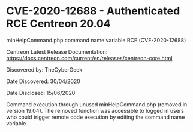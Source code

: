 # CVE-2020-12688 - Authenticated RCE Centreon 20.04 
minHelpCommand.php command name variable RCE (CVE-2020-12688)

Centreon Latest Release Documentation: https://docs.centreon.com/current/en/releases/centreon-core.html

Discovered by: TheCyberGeek

Date Discovered: 30/04/2020

Date Disclosed: 15/06/2020

Command execution through unused minHelpCommand.php (removed in version 19.04).
The removed function was accessible to logged in users who could trigger remote code execution by editing the command name variable.
